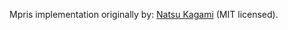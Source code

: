 Mpris implementation originally by: 
[Natsu Kagami](https://github.com/natsukagami/mpd-mpris) (MIT licensed).

